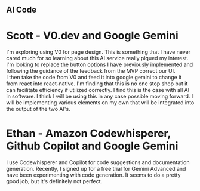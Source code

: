 ## AI Code

# Scott - V0.dev and Google Gemini
I'm exploring using V0 for page design. This is something that I have never cared much for so learning about this AI service really piqued my interest. I'm looking to replace the button options I have previously implemented and following the guidance of the feedback from the MVP correct our UI.  
I then take the code from V0 and feed it into google gemini to change it from react into react-native.
I'm finding that this is no one stop shop but it can facilitate efficiency if utilized correctly. I find this is the case with all AI in software. 
I think I will be using this in any case possible moving forward. 
I will be implementing various elements on my own that will be integrated into the output of the two AI's. 

# Ethan - Amazon Codewhisperer, Github Copilot and Google Gemini
I use Codewhisperer and Copilot for code suggestions and documentation generation.
Recently, I signed up for a free trial for Gemini Advanced and have been experimenting with code generation.
It seems to do a pretty good job, but it's definitely not perfect.
